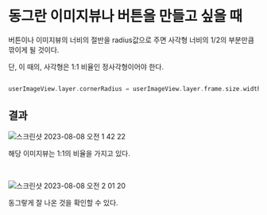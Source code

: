 동그란 이미지뷰나 버튼을 만들고 싶을 때
===============================

버튼이나 이미지뷰의 너비의 절반을 radius값으로 주면 사각형 너비의 1/2의 부분만큼 깎이게 될 것이다.    

단, 이 때의, 사각형은 1:1 비율인 정사각형이어야 한다.    

```swift

userImageView.layer.cornerRadius = userImageView.layer.frame.size.width / 2

```

## 결과 

![스크린샷 2023-08-08 오전 1 42 22](https://github.com/pursWon/won_TIL/assets/99719661/493dcbfa-80d8-48fc-a776-9776a04feabc)

해당 이미지뷰는 1:1의 비율을 가지고 있다.    

</br>

![스크린샷 2023-08-08 오전 2 01 20](https://github.com/pursWon/won_TIL/assets/99719661/b27d3c10-d2e8-4325-9876-c3b1b60b5c0a)

동그랗게 잘 나온 것을 확인할 수 있다. 



